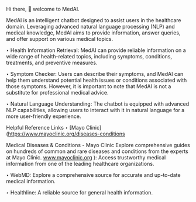 Hi there, 👋 welcome to MedAI.

MedAI is an intelligent chatbot designed to assist users in the healthcare domain. Leveraging advanced natural language processing (NLP) and medical knowledge, MedAI aims to provide information, answer queries, and offer support on various medical topics.

‣ Health Information Retrieval: MedAI can provide reliable information on a wide range of health-related topics, including symptoms, conditions, treatments, and preventive measures.

‣ Symptom Checker: Users can describe their symptoms, and MedAI can help them understand potential health issues or conditions associated with those symptoms. However, it is important to note that MedAI is not a substitute for professional medical advice.

‣ Natural Language Understanding: The chatbot is equipped with advanced NLP capabilities, allowing users to interact with it in natural language for a more user-friendly experience.

Helpful Reference Links ‣ [Mayo Clinic](https://www.mayoclinic.org/diseases-conditions

Medical Diseases & Conditions - Mayo Clinic Explore comprehensive guides on hundreds of common and rare diseases and conditions from the experts at Mayo Clinic. www.mayoclinic.org ): Access trustworthy medical information from one of the leading healthcare organizations.

‣ WebMD: Explore a comprehensive source for accurate and up-to-date medical information.

‣ Healthline: A reliable source for general health information.
